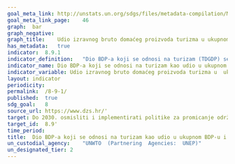 ```yaml
---	
goal_meta_link:	http://unstats.un.org/sdgs/files/metadata-compilation/Metadata-Goal-8.pdf'
goal_meta_link_page:	46
graph:	bar
graph_negative:	
graph_title:	Udio izravnog bruto domaćeg proizvoda turizma u ukupnom BDP-u (%)
has_metadata:	true
indicator:	8.9.1
indicator_definition:	"Dio BDP-a koji se odnosi na turizam (TDGDP) se definira kao zbroj bruto dodane vrijednosti (po baznim cijenama) kojeg su proizvele sve industrije kao odgovor na unutarnju turističku potrošnju plus iznos neto poreza na proizvode i uvoz uključen u vrijednost tog izdatka po kupovnim cijenama (TSA: RMF 2008, odjeljak 4.96). Iskazivanje ovog doprinosa turizma kao udjela u BDP-u pokazuje relativnu veličinu turističkog sektora u cijelom gospodarstvu."
indicator_name:	Dio BDP-a koji se odnosi na turizam kao udio u ukupnom BDP-u i stopi rasta
indicator_variable:	Udio izravnog bruto domaćeg proizvoda turizma u  ukupnom BDP-u (%)
layout:	indicator
periodicity:	
permalink:	/8-9-1/
published:	true
sdg_goal:	8
source_url:	https://www.dzs.hr/'
target:	Do 2030. osmisliti i implementirati politike za promicanje održivog turizma koji bi otvarao nova radna mjesta i promicao lokalnu kulturu i proizvode
target_id:	8.9'
time_period:	
title:	Dio BDP-a koji se odnosi na turizam kao udio u ukupnom BDP-u i stopi rasta
un_custodial_agency:	"UNWTO  (Partnering  Agencies:  UNEP)"
un_designated_tier:	2
---	
```

